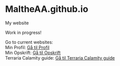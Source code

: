 # MaltheAA.github.io
My website

Work in progress!

Go to current websites:
<br>
Min Profil: [Gå til Profil](Hjemmeside/profil.html)
<br>
Min Opskrift: [Gå til Opskrift](Hjemmeside/opskrift.html)
<br>
Terraria Calamity guide: [Gå til Terraria Calamity guide](Hjemmeside/terraria%20calamity%20guide.html)
